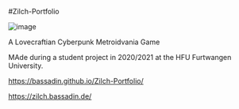 #Zilch-Portfolio

![image](https://user-images.githubusercontent.com/1810902/124088982-c2c89c80-da53-11eb-88db-724fa4f896d9.png)

A Lovecraftian Cyberpunk Metroidvania Game

MAde during a student project in 2020/2021 at the HFU Furtwangen University.

https://bassadin.github.io/Zilch-Portfolio/

https://zilch.bassadin.de/
